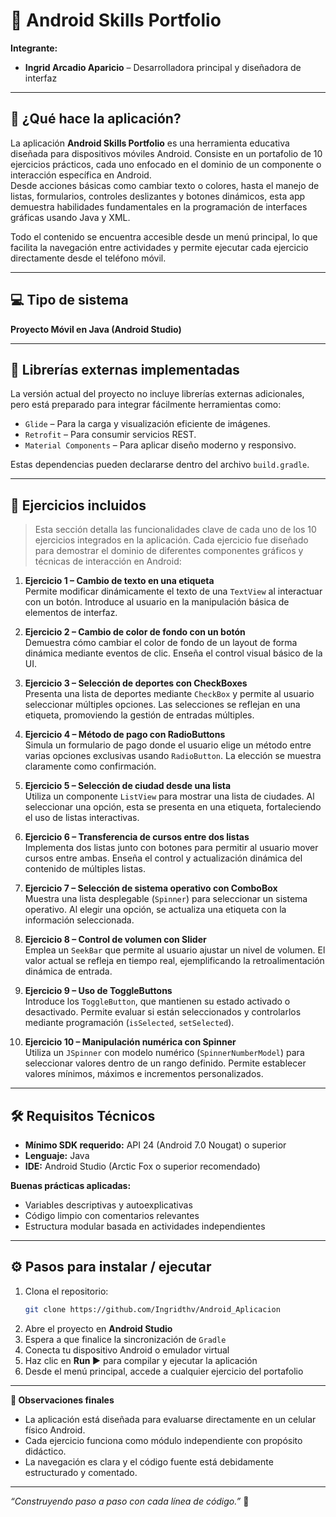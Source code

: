 # 📱 Android Skills Portfolio
**Integrante:**  
- **Ingrid Arcadio Aparicio** – Desarrolladora principal y diseñadora de interfaz

---

## 📌 ¿Qué hace la aplicación?

La aplicación **Android Skills Portfolio** es una herramienta educativa diseñada para dispositivos móviles Android. Consiste en un portafolio de 10 ejercicios prácticos, cada uno enfocado en el dominio de un componente o interacción específica en Android.  
Desde acciones básicas como cambiar texto o colores, hasta el manejo de listas, formularios, controles deslizantes y botones dinámicos, esta app demuestra habilidades fundamentales en la programación de interfaces gráficas usando Java y XML.

Todo el contenido se encuentra accesible desde un menú principal, lo que facilita la navegación entre actividades y permite ejecutar cada ejercicio directamente desde el teléfono móvil.

---

## 💻 Tipo de sistema

**Proyecto Móvil en Java (Android Studio)**

---

## 🧰 Librerías externas implementadas

La versión actual del proyecto no incluye librerías externas adicionales, pero está preparado para integrar fácilmente herramientas como:

- `Glide` – Para la carga y visualización eficiente de imágenes.
- `Retrofit` – Para consumir servicios REST.
- `Material Components` – Para aplicar diseño moderno y responsivo.

Estas dependencias pueden declararse dentro del archivo `build.gradle`.

---

## 📂 Ejercicios incluidos

> Esta sección detalla las funcionalidades clave de cada uno de los 10 ejercicios integrados en la aplicación. Cada ejercicio fue diseñado para demostrar el dominio de diferentes componentes gráficos y técnicas de interacción en Android:

1. **Ejercicio 1 – Cambio de texto en una etiqueta**  
   Permite modificar dinámicamente el texto de una `TextView` al interactuar con un botón. Introduce al usuario en la manipulación básica de elementos de interfaz.

2. **Ejercicio 2 – Cambio de color de fondo con un botón**  
   Demuestra cómo cambiar el color de fondo de un layout de forma dinámica mediante eventos de clic. Enseña el control visual básico de la UI.

3. **Ejercicio 3 – Selección de deportes con CheckBoxes**  
   Presenta una lista de deportes mediante `CheckBox` y permite al usuario seleccionar múltiples opciones. Las selecciones se reflejan en una etiqueta, promoviendo la gestión de entradas múltiples.

4. **Ejercicio 4 – Método de pago con RadioButtons**  
   Simula un formulario de pago donde el usuario elige un método entre varias opciones exclusivas usando `RadioButton`. La elección se muestra claramente como confirmación.

5. **Ejercicio 5 – Selección de ciudad desde una lista**  
   Utiliza un componente `ListView` para mostrar una lista de ciudades. Al seleccionar una opción, esta se presenta en una etiqueta, fortaleciendo el uso de listas interactivas.

6. **Ejercicio 6 – Transferencia de cursos entre dos listas**  
   Implementa dos listas junto con botones para permitir al usuario mover cursos entre ambas. Enseña el control y actualización dinámica del contenido de múltiples listas.

7. **Ejercicio 7 – Selección de sistema operativo con ComboBox**  
   Muestra una lista desplegable (`Spinner`) para seleccionar un sistema operativo. Al elegir una opción, se actualiza una etiqueta con la información seleccionada.

8. **Ejercicio 8 – Control de volumen con Slider**  
   Emplea un `SeekBar` que permite al usuario ajustar un nivel de volumen. El valor actual se refleja en tiempo real, ejemplificando la retroalimentación dinámica de entrada.

9. **Ejercicio 9 – Uso de ToggleButtons**  
   Introduce los `ToggleButton`, que mantienen su estado activado o desactivado. Permite evaluar si están seleccionados y controlarlos mediante programación (`isSelected`, `setSelected`).

10. **Ejercicio 10 – Manipulación numérica con Spinner**  
    Utiliza un `JSpinner` con modelo numérico (`SpinnerNumberModel`) para seleccionar valores dentro de un rango definido. Permite establecer valores mínimos, máximos e incrementos personalizados.

---

## 🛠️ Requisitos Técnicos

- **Mínimo SDK requerido:** API 24 (Android 7.0 Nougat) o superior  
- **Lenguaje:** Java  
- **IDE:** Android Studio (Arctic Fox o superior recomendado)

**Buenas prácticas aplicadas:**

- Variables descriptivas y autoexplicativas
- Código limpio con comentarios relevantes
- Estructura modular basada en actividades independientes

---

## ⚙️ Pasos para instalar / ejecutar

1. Clona el repositorio:
   ```bash
   git clone https://github.com/Ingridthv/Android_Aplicacion
   
   ```
2. Abre el proyecto en **Android Studio**
3. Espera a que finalice la sincronización de `Gradle`
4. Conecta tu dispositivo Android o emulador virtual
5. Haz clic en **Run ▶** para compilar y ejecutar la aplicación
6. Desde el menú principal, accede a cualquier ejercicio del portafolio

---

**📲 Observaciones finales**

- La aplicación está diseñada para evaluarse directamente en un celular físico Android.
- Cada ejercicio funciona como módulo independiente con propósito didáctico.
- La navegación es clara y el código fuente está debidamente estructurado y comentado.

---

_“Construyendo paso a paso con cada línea de código.”_ 🚀
